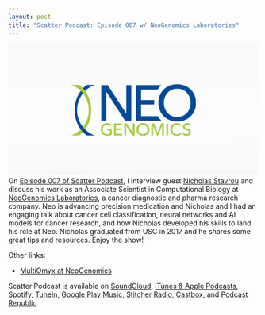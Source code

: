 ```yaml
---
layout: post
title: "Scatter Podcast: Episode 007 w/ NeoGenomics Laboratories"
---
```

[![](https://raw.githubusercontent.com/JavOrraca/Home/gh-pages/assets/img/NeoGenomics.jpg)](https://soundcloud.com/scatterpodcast/episode-007)
<br>
On [Episode 007 of Scatter Podcast](https://soundcloud.com/scatterpodcast/episode-007), I interview guest [Nicholas Stavrou](https://www.linkedin.com/in/nicholas-stavrou/) and discuss his work as an Associate Scientist in Computational Biology at [NeoGenomics Laboratories](https://neogenomics.com/), a cancer diagnostic and pharma research company. Neo is advancing precision medication and Nicholas and I had an engaging talk about cancer cell classification, neural networks and AI models for cancer research, and how Nicholas developed his skills to land his role at Neo. Nicholas graduated from USC in 2017 and he shares some great tips and resources. Enjoy the show!

Other links:
* [MultiOmyx at NeoGenomics](https://neogenomics.com/pharma-services/lab-services/multiomyx)

Scatter Podcast is available on [SoundCloud](https://soundcloud.com/scatterpodcast), [iTunes & Apple Podcasts](https://podcasts.apple.com/us/podcast/scatter-podcast/id1458544194), [Spotify](https://open.spotify.com/show/64UpJwByrdsrLSYObuEeHx?si=n_UlBzrYQv6ptBjeXfSOsw), [TuneIn](https://tunein.com/podcasts/Business--Economics-Podcasts/Scatter-Podcast-p1216105/), [Google Play Music](https://playmusic.app.goo.gl/?ibi=com.google.PlayMusic&isi=691797987&ius=googleplaymusic&apn=com.google.android.music&link=https://play.google.com/music/m/Iqayzaqkmvhu5op3yehzbj5bus4?t%3DScatter_Podcast%26pcampaignid%3DMKT-na-all-co-pr-mu-pod-16), [Stitcher Radio](https://www.stitcher.com/podcast/scatter-podcast/httpssoundcloudcomscatterpodcast), [Castbox](https://castbox.fm/channel/id2083174), and [Podcast Republic](https://www.podcastrepublic.net/podcast/1458544194).
